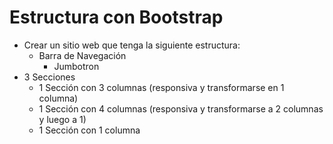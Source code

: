 # Estructura con Bootstrap
* Crear un sitio web que tenga la siguiente estructura:
  * Barra de Navegación
    * Jumbotron
 * 3 Secciones
   * 1 Sección con 3 columnas (responsiva y transformarse en 1 columna)
   * 1 Sección con 4 columnas (responsiva y transformarse a 2 columnas y luego a 1)
   * 1 Sección con 1 columna
